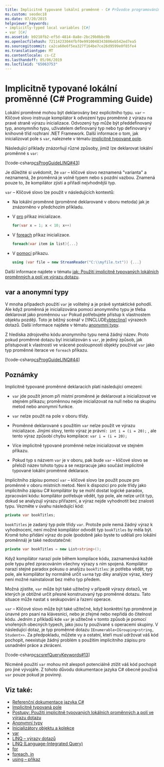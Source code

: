 ```yaml
---
title: Implicitně typované lokální proměnné - C# Průvodce programováním pro službu
ms.custom: seodec18
ms.date: 07/20/2015
helpviewer_keywords:
- implicitly-typed local variables [C#]
- var [C#]
ms.assetid: b9218fb2-ef5d-4814-8a8e-2bc29b0bbc9b
ms.openlocfilehash: 72114233044fbf0e9910048343806eb542ed7ea5
ms.sourcegitcommit: ca2ca60e6f5ea327f164be7ce26d9599e0f85fe4
ms.translationtype: MT
ms.contentlocale: cs-CZ
ms.lasthandoff: 05/06/2019
ms.locfileid: "65063753"
---
```

# <a name="implicitly-typed-local-variables-c-programming-guide"></a>Implicitně typované lokální proměnné (C# Programming Guide)

Lokální proměnné mohou být deklarovány bez explicitního typu. `var` – Klíčové slovo instruuje kompilátor k odvození typu proměnné z výrazu na pravé straně výrazu inicializace. Odvozený typ může být předdefinovaný typ, anonymního typu, uživatelem definovaný typ nebo typ definovaný v knihovně tříd rozhraní .NET Framework. Další informace o tom, jak inicializovat pole s `var`, naleznete v tématu [implicitně typované pole](../arrays/implicitly-typed-arrays.md).

Následující příklady znázorňují různé způsoby, jimiž lze deklarovat lokální proměnné s `var`:

[!code-csharp[csProgGuideLINQ#43](~/samples/snippets/csharp/VS_Snippets_VBCSharp/csProgGuideLINQ/CS/csRef30LangFeatures_2.cs#43)]

Je důležité si uvědomit, že `var` – klíčové slovo neznamená "varianta" a neznamená, že proměnná je volně typem nebo s pozdní vazbou. Znamená pouze to, že kompilátor zjistí a přiřadí nejvhodnější typ.

`var` – Klíčové slovo lze použít v následujících kontextů:

- Na lokální proměnné (proměnné deklarované v oboru metoda) jak je znázorněno v předchozím příkladu.

- V [pro](../../language-reference/keywords/for.md) příkaz inicializace.

    ```csharp
    for(var x = 1; x < 10; x++)
    ```

- V [foreach](../../language-reference/keywords/foreach-in.md) příkaz inicializace.

    ```csharp
    foreach(var item in list){...}
    ```

- V [pomocí](../../language-reference/keywords/using-statement.md) příkazu.

    ```csharp
    using (var file = new StreamReader("C:\\myfile.txt")) {...}
    ```

Další informace najdete v tématu [jak: Použití implicitně typovaných lokálních proměnných a polí ve výrazu dotazu](how-to-use-implicitly-typed-local-variables-and-arrays-in-a-query-expression.md).

## <a name="var-and-anonymous-types"></a>var a anonymní typy

V mnoha případech použití `var` je volitelný a je právě syntaktické pohodlí. Ale když proměnná je inicializována pomocí anonymního typu je třeba deklarovat jako proměnnou `var` Pokud potřebujete přístup k vlastnostem objektu později. Toto je běžný scénář v [!INCLUDE[vbteclinq](~/includes/vbteclinq-md.md)] výrazech dotazů. Další informace najdete v tématu [anonymní typy](anonymous-types.md).

Z hlediska zdrojového kódu anonymního typu nemá žádný název. Proto pokud proměnné dotazu byl inicializován s `var`, je jediný způsob, jak přistupovat k vlastnosti ve vrácené posloupnosti objekty používat `var` jako typ proměnné iterace ve `foreach` příkazu.

[!code-csharp[csProgGuideLINQ#44](~/samples/snippets/csharp/VS_Snippets_VBCSharp/csProgGuideLINQ/CS/csRef30LangFeatures_2.cs#44)]

## <a name="remarks"></a>Poznámky

Implicitně typované proměnné deklaracích platí následující omezení:

- `var` jde použít jenom při místní proměnné je deklarovat a inicializovat ve stejném příkazu; proměnnou nejde inicializovat na null nebo na skupinu metod nebo anonymní funkce.

- `var` nelze použít na pole v oboru třídy.

- Proměnné deklarované s použitím `var` nelze použít ve výrazu inicializace. Jinými slovy, tento výraz je právní`: int i = (i = 20);` , ale tento výraz způsobí chybu kompilace: `var i = (i = 20);`

- Více implicitně typované proměnné nelze inicializovat ve stejném příkazu.

- Pokud typ s názvem `var` je v oboru, pak bude `var` – klíčové slovo se přeloží název tohoto typu a se nezpracuje jako součást implicitně typované lokální proměnné deklarace.

Implicitního zápisu pomocí `var` – klíčové slovo lze použít pouze pro proměnné v oboru místních metod. Není k dispozici pro pole třídy jako implicitního zápisu C# kompilátor by se mohl dostat logické paradox, zpracování kódu: kompilátor potřebuje vědět, typ pole, ale nelze určit typ, dokud se analyzují výrazu přiřazení, a výraz nejde vyhodnotit bez znalosti typu. Vezměte v úvahu následující kód:

```csharp
private var bookTitles;
```

`bookTitles` je zadaný typ pole třídy `var`. Protože pole nemá žádný výraz k vyhodnocení, není možné kompilátor odvodit typ `bookTitles` by měla být. Kromě toho přidání výraz do pole (podobně jako byste to udělali pro lokální proměnná) je také nedostatečné:

```csharp
private var bookTitles = new List<string>();
```

Když kompilátor narazí pole během kompilace kódu, zaznamenává každé pole typu před zpracováním všechny výrazy s ním spojená. Kompilátor narazí stejné paradox pokusu o analýzu `bookTitles`: je potřeba vědět, typ pole, ale kompilátor by normálně určit `var`na typ díky analýze výraz, který není možné nainstalovat bez mého typ předem.

Možná zjistíte, `var` může být také užitečný v případě výrazy dotazů, ve kterých je obtížné určit přesné konstruovaný typ proměnné dotazu. Tato situace může nastat s seskupování a řazení operace.

`var` – Klíčové slovo může být také užitečné, když konkrétní typ proměnné je únavné pro psaní na klávesnici, nebo je zřejmé nebo nepřidá do čitelnost kódu. Jedním z příkladů kde `var` je užitečné v tomto způsob je pomocí vnořených obecných typech, jako jsou ty používané s operacemi skupiny. V následující dotaz, je typ proměnné dotazu `IEnumerable<IGrouping<string, Student>>`. Za předpokladu, můžete vy a ostatní, kteří musí udržovat váš kód pochopit, neexistuje žádný problém s použitím implicitního zápisu pro usnadnění práce a zkrácení.

[!code-csharp[cscsrefQueryKeywords#13](~/samples/snippets/csharp/VS_Snippets_VBCSharp/CsCsrefQueryKeywords/CS/Group.cs#13)]

Nicméně použití `var` mohou mít alespoň potenciálně ztížit váš kód pochopit pro jiné vývojáře. Z tohoto důvodu dokumentace jazyka C# obecně používá `var` pouze pokud je povinný.

## <a name="see-also"></a>Viz také:

- [Referenční dokumentace jazyka C#](../../language-reference/index.md)
- [Implicitně typovaná pole](../arrays/implicitly-typed-arrays.md)
- [Postupy: Použití implicitně typovaných lokálních proměnných a polí ve výrazu dotazu](how-to-use-implicitly-typed-local-variables-and-arrays-in-a-query-expression.md)
- [Anonymní typy](anonymous-types.md)
- [Inicializátory objektu a kolekce](object-and-collection-initializers.md)
- [var](../../language-reference/keywords/var.md)
- [LINQ – výrazy dotazů](../linq-query-expressions/index.md)
- [LINQ (Language-Integrated Query)](../../linq/index.md)
- [for](../../language-reference/keywords/for.md)
- [foreach, in](../../language-reference/keywords/foreach-in.md)
- [using – příkaz](../../language-reference/keywords/using-statement.md)